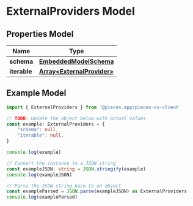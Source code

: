 
# ExternalProviders Model


## Properties Model

Name | Type
------------ | -------------
**schema** | [**EmbeddedModelSchema**](EmbeddedModelSchema)
**iterable** | [**Array&lt;ExternalProvider&gt;**](ExternalProvider)

## Example Model

```typescript
import { ExternalProviders } from '@pieces.app/pieces-os-client'

// TODO: Update the object below with actual values
const example: ExternalProviders = {
    "schema": null,
    "iterable": null,
}

console.log(example)

// Convert the instance to a JSON string
const exampleJSON: string = JSON.stringify(example)
console.log(exampleJSON)

// Parse the JSON string back to an object
const exampleParsed = JSON.parse(exampleJSON) as ExternalProviders
console.log(exampleParsed)
```


